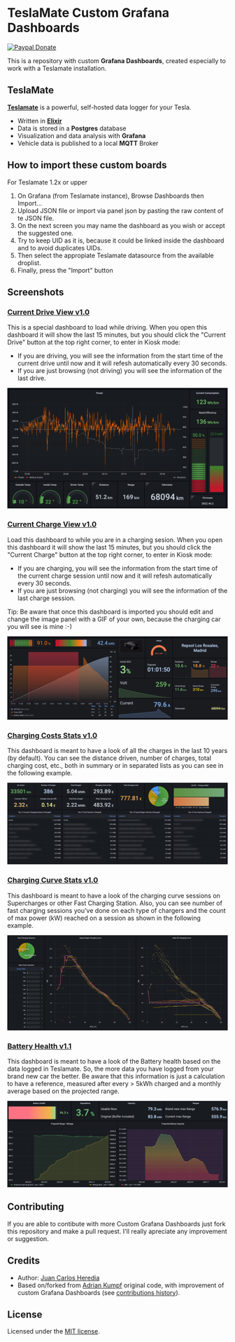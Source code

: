 # TeslaMate Custom Grafana Dashboards

[![Paypal Donate](https://img.shields.io/badge/Donate-PayPal-ff69b4.svg)](https://www.paypal.com/donate/?business=MAWY99TACEXSU&no_recurring=0&currency_code=EUR)

This is a repository with custom **Grafana Dashboards**, created especially to work with a Teslamate installation.

## TeslaMate

**[Teslamate](https://docs.teslamate.org/)** is a powerful, self-hosted data logger for your Tesla.

- Written in **[Elixir](https://elixir-lang.org/)**
- Data is stored in a **Postgres** database
- Visualization and data analysis with **Grafana**
- Vehicle data is published to a local **MQTT** Broker

## How to import these custom boards

For Teslamate 1.2x or upper

1. On Grafana (from Teslamate instance), Browse Dashboards then Import...
2. Upload JSON file or import via panel json by pasting the raw content of te JSON file.
3. On the next screen you may name the dashboard as you wish or accept the suggested one.
4. Try to keep UID as it is, because it could be linked inside the dashboard and to avoid duplicates UIDs.
5. Then select the appropiate Teslamate datasource from the available droplist.
6. Finally, press the "Import" button

## Screenshots

### [Current Drive View v1.0](./dashboards/CurrentDriveView.json)

This is a special dashboard to load while driving. When you open this dashboard it will show the last 15 minutes, but you should click the "Current Drive" button at the top right corner, to enter in Kiosk mode:

- If you are driving, you will see the information from the start time of the current drive until now and it will refesh automatically every 30 seconds.
- If you are just browsing (not driving) you will see the information of the last drive.  

![Current Drive View](./screenshots/CurrentDriveView.png)

### [Current Charge View v1.0](./dashboards/CurrentChargeView.json)

Load this dashboard to while you are in a charging sesion. When you open this dashboard it will show the last 15 minutes, but you should click the "Current Charge" button at the top right corner, to enter in Kiosk mode:

- If you are charging, you will see the information from the start time of the current charge session until now and it will refesh automatically every 30 seconds.
- If you are just browsing (not charging) you will see the information of the last charge session.  

Tip: Be aware that once this dashboard is imported you should edit and change the image panel with a GIF of your own, because the charging car you will see is mine :-)

![Current Charge View](./screenshots/CurrentChargeView.png)

### [Charging Costs Stats v1.0](./dashboards/ChargingCostsStats.json)

This dashboard is meant to have a look of all the charges in the last 10 years (by default). You can see the distance driven, number of charges, total charging cost, etc., both in summary or in separated lists as you can see in the following example.

![Charging Costs Stats](./screenshots/ChargingCostsStats.png)

### [Charging Curve Stats v1.0](./dashboards/ChargingCurveStats.json)

This dashboard is meant to have a look of the charging curve sessions on Supercharges or other Fast Charging Station. Also, you can see number of fast charging sessions you've done on each type of chargers and the count of max power (kW) reached on a session as shown in the following example.

![Charging Curve Stats](./screenshots/ChargingCurveStats.png)

### [Battery Health v1.1](./dashboards/BatteryHealth.json)

This dashboard is meant to have a look of the Battery health based on the data logged in Teslamate. So, the more data you have logged from your brand new car the better.
Be aware that this information is just a calculation to have a reference, measured after every > 5kWh charged and a monthly average based on the projected range.

![Battery Health](./screenshots/BatteryHealth.png)

## Contributing

If you are able to contibute with more Custom Grafana Dashboards just fork this repository and make a pull request. I'll really apreciate any improvement or suggestion.

## Credits

- Author: [Juan Carlos Heredia](https://infoinnova.net/contacto/)
- Based on/forked from [Adrian Kumpf](https://github.com/adriankumpf/teslamate) original code, with improvement of custom Grafana Dashboards (see [contributions history](https://github.com/jheredianet/Teslamate-CustomGrafanaDashboards/graphs/contributors)).

## License

Licensed under the [MIT license](./LICENSE).
